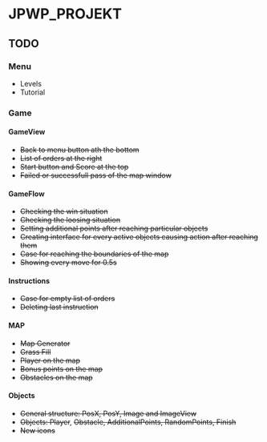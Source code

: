 # JPWP_PROJEKT

## TODO
### Menu
* Levels
* Tutorial

### Game
#### GameView
* ~~Back to menu button ath the bottom~~
* ~~List of orders at the right~~
* ~~Start button and Score at the top~~
* ~~Failed or successfull pass of the map window~~

#### GameFlow
* ~~Checking the win situation~~
* ~~Checking the loosing situation~~
* ~~Setting additional points after reaching particular objects~~
* ~~Creating interface for every active objects causing action after reaching them~~
* ~~Case for reaching the boundaries of the map~~
* ~~Showing every move for 0.5s~~

#### Instructions
* ~~Case for empty list of orders~~
* ~~Deleting last instruction~~

#### MAP
* ~~Map Generator~~
* ~~Grass Fill~~
* ~~Player on the map~~
* ~~Bonus points on the map~~
* ~~Obstacles on the map~~

#### Objects
* ~~General structure: PosX, PosY, Image and ImageView~~
* ~~Objects: Player~~, ~~Obstacle, AdditionalPoints, RandomPoints, Finish~~
* ~~New icons~~
